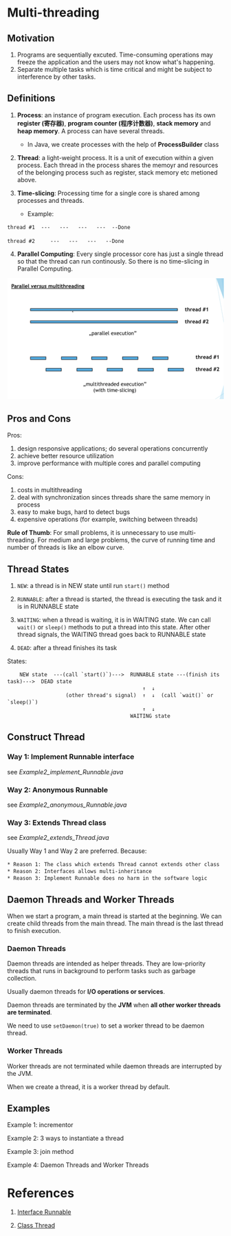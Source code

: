 # Multi-threading

## Motivation

1. Programs are sequentially excuted. Time-consuming operations may freeze the application and the users may not know what's happening.
2. Separate multiple tasks which is time critical and might be subject to interference by other tasks.


## Definitions

1. **Process**: an instance of program execution. Each process has its own **register (寄存器)**, **program counter (程序计数器)**, **stack memory** and **heap memory**. A process can have several threads.
    * In Java, we create processes with the help of **ProcessBuilder** class

2. **Thread**: a light-weight process. It is a unit of execution within a given process. Each thread in the process shares the memoyr and resources of the belonging process such as register, stack memory etc metioned above.

3. **Time-slicing**: Processing time for a single core is shared among processes and threads.

    * Example: 

```
thread #1  ---   ---   ---   ---  --Done

thread #2     ---   ---   ---   --Done
```

4. **Parallel Computing**: Every single processor core has just a single thread so that the thread can run continously. So there is no time-slicing in Parallel Computing.

![image1](images/image1.png)


## Pros and Cons

Pros:

1. design responsive applications; do several operations concurrently
2. achieve better resource utilization
3. improve performance with multiple cores and parallel computing

Cons:

1. costs in multithreading
2. deal with synchronization sinces threads share the same memory in process
3. easy to make bugs, hard to detect bugs
4. expensive operations (for example, switching between threads)

**Rule of Thumb**: For small problems, it is unnecessary to use multi-threading. For medium and large problems, the curve of running time and number of threads is like an elbow curve.


## Thread States

1. `NEW`: a thread is in NEW state until run `start()` method

2. `RUNNABLE`: after a thread is started, the thread is executing the task and it is in RUNNABLE state

3. `WAITING`: when a thread is waiting, it is in WAITING state. We can call `wait()` or `sleep()` methods to put a thread into this state. After other thread signals, the WAITING thread goes back to RUNNABLE state

4. `DEAD`: after a thread finishes its task

States:

```
    NEW state  ---(call `start()`)--->  RUNNABLE state ---(finish its task)--->  DEAD state
                                            ↑  ↓
                   (other thread's signal)  ↑  ↓  (call `wait()` or `sleep()`)
                                            ↑  ↓
                                        WAITING state
```


## Construct Thread

### Way 1: Implement Runnable interface

see *Example2_implement_Runnable.java*

### Way 2: Anonymous Runnable

see *Example2_anonymous_Runnable.java*

### Way 3: Extends Thread class

see *Example2_extends_Thread.java*

Usually Way 1 and Way 2 are preferred. Because:

    * Reason 1: The class which extends Thread cannot extends other class
    * Reason 2: Interfaces allows multi-inheritance
    * Reason 3: Implement Runnable does no harm in the software logic


## Daemon Threads and Worker Threads

When we start a program, a main thread is started at the beginning. We can create child threads from the main thread. The main thread is the last thread to finish execution.

### Daemon Threads

Daemon threads are intended as helper threads. They are low-priority threads that runs in background to perform tasks such as garbage collection.

Usually daemon threads for **I/O operations or services**.

Daemon threads are terminated by the **JVM** when **all other worker threads are terminated**.

We need to use `setDaemon(true)` to set a worker thread to be daemon thread.


### Worker Threads

Worker threads are not terminated while daemon threads are interrupted by the JVM.

When we create a thread, it is a worker thread by default.


## Examples

Example 1: incrementor

Example 2: 3 ways to instantiate a thread

Example 3: join method

Example 4: Daemon Threads and Worker Threads


# References

1. [Interface Runnable](https://docs.oracle.com/javase/7/docs/api/java/lang/Runnable.html)

2. [Class Thread](https://docs.oracle.com/javase/7/docs/api/java/lang/Thread.html)

